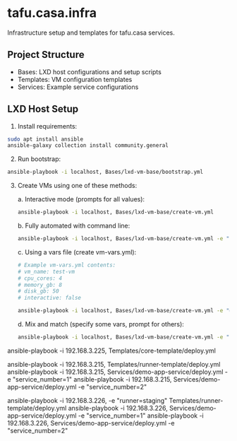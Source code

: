 # tafu.casa.infra

Infrastructure setup and templates for tafu.casa services.

## Project Structure

- Bases: LXD host configurations and setup scripts
- Templates: VM configuration templates
- Services: Example service configurations

## LXD Host Setup

1. Install requirements:
```bash
sudo apt install ansible
ansible-galaxy collection install community.general
```

2. Run bootstrap:
```bash
ansible-playbook -i localhost, Bases/lxd-vm-base/bootstrap.yml
```

3. Create VMs using one of these methods:

    a. Interactive mode (prompts for all values):
    ```bash
    ansible-playbook -i localhost, Bases/lxd-vm-base/create-vm.yml
    ```

    b. Fully automated with command line:
    ```bash
    ansible-playbook -i localhost, Bases/lxd-vm-base/create-vm.yml -e "vm_name=test-vm cpu_cores=4 memory_gb=8 disk_gb=50 interactive=false"
    ```

    c. Using a vars file (create vm-vars.yml):
    ```bash
    # Example vm-vars.yml contents:
    # vm_name: test-vm
    # cpu_cores: 4
    # memory_gb: 8
    # disk_gb: 50
    # interactive: false
    ```
    
    ```bash
    ansible-playbook -i localhost, Bases/lxd-vm-base/create-vm.yml -e "@vm-vars.yml"
    ```

    d. Mix and match (specify some vars, prompt for others):
    ```bash
    ansible-playbook -i localhost, Bases/lxd-vm-base/create-vm.yml -e "vm_name=test-vm cpu_cores=4"
    ```

ansible-playbook -i 192.168.3.225, Templates/core-template/deploy.yml

ansible-playbook -i 192.168.3.215, Templates/runner-template/deploy.yml
ansible-playbook -i 192.168.3.215, Services/demo-app-service/deploy.yml -e "service_number=1"
ansible-playbook -i 192.168.3.215, Services/demo-app-service/deploy.yml -e "service_number=2"

ansible-playbook -i 192.168.3.226, -e "runner=staging" Templates/runner-template/deploy.yml
ansible-playbook -i 192.168.3.226, Services/demo-app-service/deploy.yml -e "service_number=1"
ansible-playbook -i 192.168.3.226, Services/demo-app-service/deploy.yml -e "service_number=2"